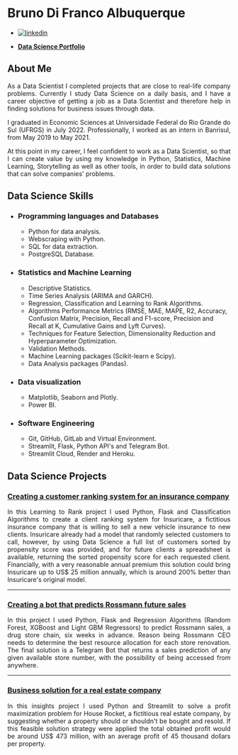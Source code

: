 # Bruno Di Franco Albuquerque

- [![linkedin](https://img.shields.io/badge/linkedin-0A66C2?style=for-the-badge&logo=linkedin&logoColor=white)](https://www.linkedin.com/in/BrunoDiFrancoAlbuquerque/)

- [**Data Science Portfolio**](https://brunodifranco.github.io/data-science-portfolio/)

## About Me
<p align="justify"> As a Data Scientist I completed projects that are close to real-life company problems. Currently I study Data Science on a daily basis, and I have a career objective of getting a job as a Data Scientist and therefore help in finding solutions for business issues through data. </p>

<p align="justify"> I graduated in Economic Sciences at Universidade Federal do Rio Grande do Sul (UFRGS) in July 2022. Professionally, I worked as an intern in Banrisul, from May 2019 to May 2021. </p>

<p align="justify"> At this point in my career, I feel confident to work as a Data Scientist, so that I can create value by using my knowledge in Python, Statistics, Machine Learning, Storytelling as well as other tools, in order to build data solutions that can solve companies' problems. </p>

## Data Science Skills

 - ### Programming languages and Databases
    - Python for data analysis.
    - Webscraping with Python.
    - SQL for data extraction.
    - PostgreSQL Database.
  
 - ### Statistics and Machine Learning
    - Descriptive Statistics.
    - Time Series Analysis (ARIMA and GARCH).
    - Regression, Classification and Learning to Rank Algorithms.
    - Algorithms Performance Metrics (RMSE, MAE, MAPE, R2, Accuracy, Confusion Matrix, Precision, Recall and F1-score, Precision and Recall at K, Cumulative Gains and Lyft Curves).
    - Techniques for Feature Selection, Dimensionality Reduction and Hyperparameter Optimization.
    - Validation Methods.
    - Machine Learning packages (Scikit-learn e Scipy).
    - Data Analysis packages (Pandas).
    
 - ### Data visualization
    - Matplotlib, Seaborn and Plotly.
    - Power BI.
    
 - ### Software Engineering
    - Git, GitHub, GitLab and Virtual Environment.
    - Streamlit, Flask, Python API's and Telegram Bot.
    - Streamlit Cloud, Render and Heroku.

## Data Science Projects
### [**Creating a customer ranking system for an insurance company**](https://github.com/brunodifranco/project-insuricare-ranking)
<p align="justify"> In this Learning to Rank project I used Python, Flask and Classification Algorithms to create a client ranking system for Insuricare, a fictitious insurance company that is willing to sell a new vehicle insurance to new clients. Insuricare already had a model that randomly selected customers to call, however, by using Data Science a full list of customers sorted by propensity score was provided, and for future clients a spreadsheet is available, returning the sorted propensity score for each requested client. Financially, with a very reasonable annual premium this solution could bring Insuricare up to US$ 25 million annually, which is around 200% better than Insuricare's original model.  </p>

---
### [**Creating a bot that predicts Rossmann future sales**](https://github.com/brunodifranco/project-rossmann-sales)
<p align="justify"> In this project I used Python, Flask and Regression Algorithms (Random Forest, XGBoost and Light GBM Regressors) to predict Rossmann sales, a drug store chain, six weeks in advance. Reason being Rossmann CEO needs to determine the best resource allocation for each store renovation. The final solution is a Telegram Bot that returns a sales prediction of any given available store number, with the possibility of being accessed from anywhere. </p>

---
### [**Business solution for a real estate company**](https://github.com/brunodifranco/project-house-rocket-insights)
<p align="justify"> In this insights project I used Python and Streamlit to solve a profit maximization problem for House Rocket, a fictitious real estate company, by suggesting whether a property should or shouldn't be bought and resold. If this feasible solution strategy were applied the total obtained profit would be around US$ 473 million, with an average profit of 45 thousand dollars per property. </p>
